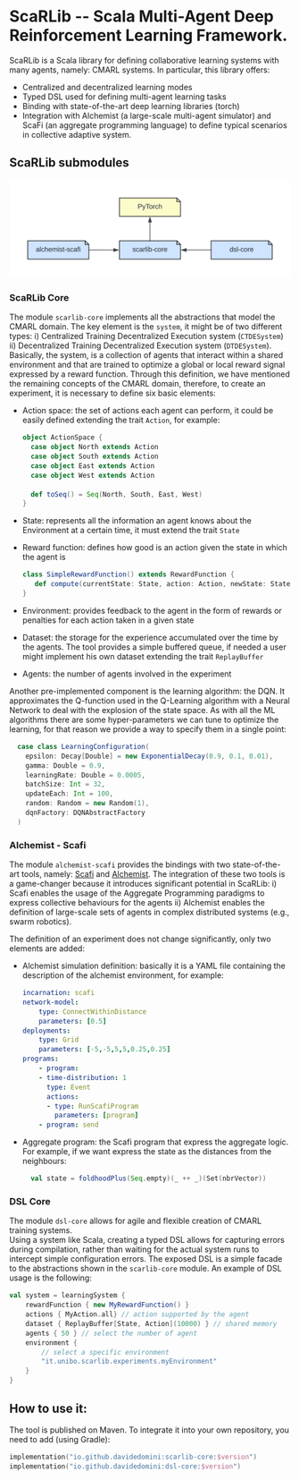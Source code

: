 # ScaRLib -- Scala Multi-Agent Deep Reinforcement Learning Framework.
ScaRLib is a Scala library for defining collaborative learning systems with many agents, namely: CMARL systems. 
In particular, this library offers:
- Centralized and decentralized learning modes
- Typed DSL used for defining multi-agent learning tasks
- Binding with state-of-the-art deep learning libraries (torch)
- Integration with Alchemist (a large-scale multi-agent simulator) and ScaFi (an aggregate programming language) to define typical scenarios in collective adaptive  system.

## ScaRLib submodules

![scarlib-modules](.img/scarlib-modules.png)

### ScaRLib Core
The module `scarlib-core` implements all the abstractions that model the CMARL domain. 
The key element is the `system`, it might be of two different types: 
    i) Centralized Training Decentralized Execution system (`CTDESystem`)
    ii) Decentralized Training Decentralized Execution system (`DTDESystem`).
Basically, the system, is a collection of agents that interact within a shared environment
and that are trained to optimize a global or local reward signal expressed by
a reward function. 
Through this definition, we have mentioned the remaining concepts of the CMARL domain,
therefore, to create an experiment, it is necessary to define six basic elements:

- Action space: the set of actions each agent can perform, it could be easily defined 
        extending the trait `Action`, for example:
  ```scala
  object ActionSpace {
    case object North extends Action
    case object South extends Action
    case object East extends Action
    case object West extends Action
  
    def toSeq() = Seq(North, South, East, West)
  }
  ```
  
- State: represents all the information an agent knows about the Environment at a certain time, 
    it must extend the trait `State`

- Reward function: defines how good is an action given the state in which the agent is
     ```scala
  class SimpleRewardFunction() extends RewardFunction {
        def compute(currentState: State, action: Action, newState: State): Double = ???
  }
  ```
  
- Environment: provides feedback to the agent in the form of rewards or penalties 
      for each action taken in a given state

- Dataset: the storage for the experience accumulated over the time by the agents. 
    The tool provides a simple buffered queue, if needed a user might implement his own dataset 
    extending the trait `ReplayBuffer`

- Agents: the number of agents involved in the experiment

Another pre-implemented component is the learning algorithm: the DQN. It approximates the Q-function used in the 
    Q-Learning algorithm with a Neural Network to deal with the explosion of the state space.
    As with all the ML algorithms there are some hyper-parameters we can tune to optimize the learning, 
    for that reason we provide a way to specify them in a single point:
```scala
  case class LearningConfiguration(
    epsilon: Decay[Double] = new ExponentialDecay(0.9, 0.1, 0.01),
    gamma: Double = 0.9,
    learningRate: Double = 0.0005,
    batchSize: Int = 32,
    updateEach: Int = 100,
    random: Random = new Random(1),
    dqnFactory: DQNAbstractFactory
  )
  ```


### Alchemist - Scafi
The module `alchemist-scafi` provides the bindings with two state-of-the-art tools, 
    namely: [Scafi](https://github.com/scafi/scafi) 
    and [Alchemist](http://alchemistsimulator.github.io/).
The integration of these two tools is a game-changer because it introduces 
    significant potential in ScaRLib: 
    i) Scafi enables the usage of the Aggregate Programming paradigms 
        to express collective behaviours for the agents
    ii) Alchemist enables the definition of large-scale sets of agents 
        in complex distributed systems (e.g., swarm robotics).

The definition of an experiment does not change significantly, only two elements are added:

- Alchemist simulation definition: basically it is a YAML file containing the description 
    of the alchemist environment, for example:
    ```yaml
    incarnation: scafi
    network-model:
        type: ConnectWithinDistance
        parameters: [0.5]
    deployments:
        type: Grid
        parameters: [-5,-5,5,5,0.25,0.25]
    programs:
        - program:
        - time-distribution: 1
          type: Event
          actions:
          - type: RunScafiProgram
            parameters: [program]
        - program: send
    ```
- Aggregate program: the Scafi program that express the aggregate logic. For example,
    if we want express the state as the distances from the neighbours:
    ```scala
      val state = foldhoodPlus(Seq.empty)(_ ++ _)(Set(nbrVector))
    ```
### DSL Core
The module `dsl-core` allows for agile and flexible creation of CMARL training systems.  
Using a system like Scala, creating a typed DSL allows for capturing errors during compilation, rather than waiting
    for the actual system runs to intercept simple configuration errors.
The exposed DSL is a simple facade to the abstractions shown in the `scarlib-core` module.
An example of DSL usage is the following:
```scala
val system = learningSystem {
    rewardFunction { new MyRewardFunction() } 
    actions { MyAction.all} // action supported by the agent
    dataset { ReplayBuffer[State, Action](10000) } // shared memory
    agents { 50 } // select the number of agent
    environment {
        // select a specific environment
        "it.unibo.scarlib.experiments.myEnvironment"
    }
}
```

## How to use it:
The tool is published on Maven. 
To integrate it into your own repository, you need to add (using Gradle):
```kotlin
implementation("io.github.davidedomini:scarlib-core:$version")
implementation("io.github.davidedomini:dsl-core:$version")
```
